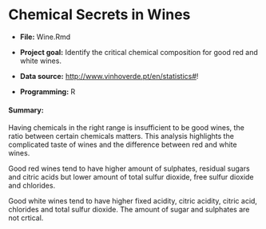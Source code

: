 # Chemical Secrets in Wines

* **File:** Wine.Rmd 
* **Project goal:** Identify the critical chemical composition for good red and white wines.
 
* **Data source:** http://www.vinhoverde.pt/en/statistics#!

* **Programming:** R 

#### Summary: 
Having chemicals in the right range is insufficient to be good wines, the ratio between certain chemicals matters. This analysis highlights the complicated taste of wines and the difference between red and white wines. 

Good red wines tend to have higher amount of sulphates, residual sugars and citric acids but lower amount of total sulfur dioxide, free sulfur dioxide and chlorides.

Good white wines tend to have higher fixed acidity, citric acidity, citric acid, chlorides and total sulfur dioxide. The amount of sugar and sulphates are not crtical.